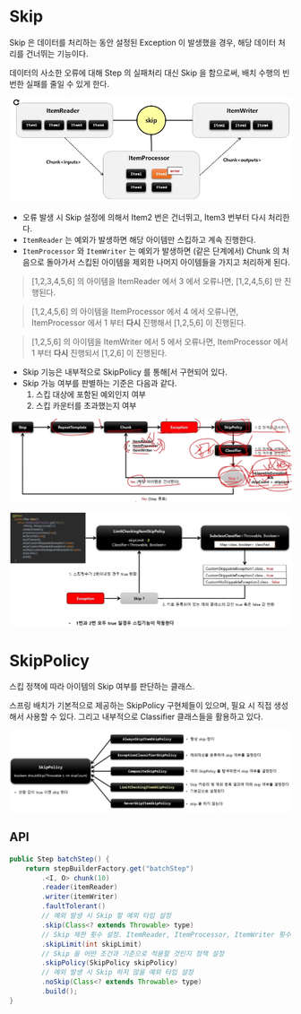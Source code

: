 # Skip

Skip 은 데이터를 처리하는 동안 설정된 Exception 이 발생했을 경우, 해당 데이터 처리를 건너뛰는 기능이다.

데이터의 사소한 오류에 대해 Step 의 실패처리 대신 Skip 을 함으로써, 배치 수행의 빈번한 실패를 줄일 수 있게 한다.

![skip](./imgs/skip.jpg)

* 오류 발생 시 Skip 설정에 의해서 Item2 번은 건너뛰고, Item3 번부터 다시 처리한다.
* `ItemReader` 는 예외가 발생하면 해당 아이템만 스킵하고 계속 진행한다.
* `ItemProcessor` 와 `ItemWriter` 는 예외가 발생하면 (같은 단계에서) Chunk 의 처음으로 돌아가서 스킵된 아이템을 제외한 나머지 아이템들을 가지고 처리하게 된다.

> [1,2,3,4,5,6] 의 아이템을 ItemReader 에서 3 에서 오류나면, [1,2,4,5,6] 만 진행된다.

> [1,2,4,5,6] 의 아이템을 ItemProcessor 에서 4 에서 오류나면, ItemProcessor 에서 1 부터 **다시** 진행해서 [1,2,5,6] 이 진행된다.

> [1,2,5,6] 의 아이템을 ItemWriter 에서 5 에서 오류나면, ItemProcessor 에서 1 부터 **다시** 진행되서 [1,2,6] 이 진행된다.

* Skip 기능은 내부적으로 SkipPolicy 를 통해[서 구현되어 있다.
* Skip 가능 여부를 판별하는 기준은 다음과 같다.
    1. 스킵 대상에 포함된 예외인지 여부
    2. 스킵 카운터를 초과했는지 여부

![sf](./imgs/skip-flow.jpg)

![sf2](./imgs/skip-flow2.jpg)

# SkipPolicy

스킵 정책에 따라 아이템의 Skip 여부를 판단하는 클래스. 

스프링 배치가 기본적으로 제공하는 SkipPolicy 구현체들이 있으며, 필요 시 직접 생성해서 사용할 수 있다. 그리고 내부적으로 Classifier 클래스들을 활용하고 있다.

![sp](./imgs/skippolicy.jpg)

## API

```java
public Step batchStep() {
    return stepBuilderFactory.get("batchStep")
        .<I, O> chunk(10)
        .reader(itemReader)
        .writer(itemWriter)
        .faultTolerant()
        // 예외 발생 시 Skip 할 예외 타입 설정
        .skip(Class<? extends Throwable> type)
        // Skip 제한 횟수 설정. ItemReader, ItemProcessor, ItemWriter 횟수 합이다.
        .skipLimit(int skipLimit)
        // Skip 을 어떤 조건과 기준으로 적용할 것인지 정책 설정
        .skipPolicy(SkipPolicy skipPolicy)
        // 예외 발생 시 Skip 하지 않을 예외 타입 설정
        .noSkip(Class<? extends Throwable> type)
        .build();
}
```